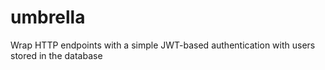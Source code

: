 # umbrella
Wrap HTTP endpoints with a simple JWT-based authentication with users stored in the database

